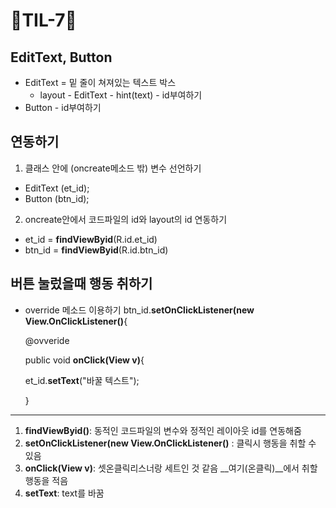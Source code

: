 # 🦄TIL-7🦄


## EditText, Button
- EditText = 밑 줄이 쳐져있는 텍스트 박스
  - layout - EditText - hint(text) - id부여하기
- Button - id부여하기


## 연동하기
1. 클래스 안에 (oncreate메소드 밖) 변수 선언하기
  - EditText (et_id);
  - Button (btn_id);
2. oncreate안에서 코드파일의 id와 layout의 id 연동하기
  - et_id = __findViewByid__(R.id.et_id)
  - btn_id = __findViewByid__(R.id.btn_id)
  
  
## 버튼 눌렀을때 행동 취하기
- override 메소드 이용하기
  btn_id.__setOnClickListener(new View.OnClickListener()__{
  
  @ovveride
  
  public void __onClick(View v)__{
  
  et_id.__setText__("바꿀 텍스트");
  
  }
  
----
1. __findViewByid()__: 동적인 코드파일의 변수와 정적인 레이아웃 id를 연동해줌
2. __setOnClickListener(new View.OnClickListener()__ : 클릭시 행동을 취할 수 있음
3. __onClick(View v)__: 셋온클릭리스너랑 세트인 것 같음 __여기(온클릭)__에서 취할 행동을 적음
4. __setText__: text를 바꿈
